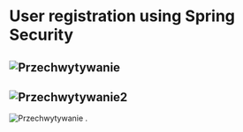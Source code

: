 ﻿# User registration using Spring Security
![Przechwytywanie](https://user-images.githubusercontent.com/76729568/223156692-80e75a75-3cfe-438f-ab5a-899c8d1aefcf.PNG)
-------------------------------------------------------------------------------------------------------------------------
![Przechwytywanie2](https://user-images.githubusercontent.com/76729568/223156318-3e340582-37ed-4e67-9afa-a7fe48013b4b.PNG)
-------------------------------------------------------------------------------------------------------------------------
![Przechwytywanie](https://user-images.githubusercontent.com/76729568/223578060-11b064a2-248c-4f48-a16b-e9677f3f389e.PNG)
.
